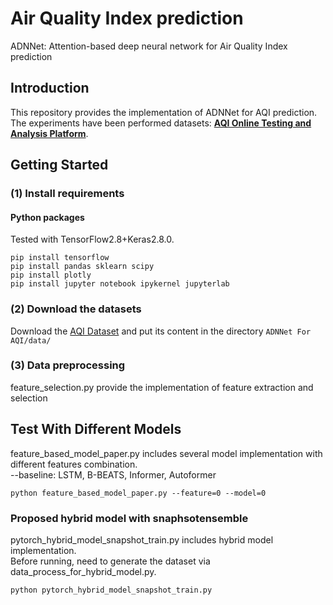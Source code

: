 # Air Quality Index prediction

ADNNet: Attention-based deep neural network for Air Quality Index prediction


## Introduction

This repository provides the implementation of ADNNet for AQI prediction. The experiments have been performed datasets:  [**AQI Online Testing and Analysis Platform**](https://www.aqistudy.cn/).


## Getting Started

### (1) Install requirements

#### Python packages
Tested with TensorFlow2.8+Keras2.8.0.

    pip install tensorflow
    pip install pandas sklearn scipy
    pip install plotly
    pip install jupyter notebook ipykernel jupyterlab

### (2) Download the datasets

Download the [AQI Dataset](https://www.aqistudy.cn/) and put its content in the directory `ADNNet For AQI/data/`


### (3) Data preprocessing  
  
feature_selection.py provide the implementation of feature extraction and selection



  
## Test With Different Models
  
feature_based_model_paper.py includes several model implementation with different features combination.  
--baseline: LSTM, B-BEATS, Informer, Autoformer 
  

```  
python feature_based_model_paper.py --feature=0 --model=0  
```  
  
### Proposed hybrid model with snaphsotensemble  
  
pytorch_hybrid_model_snapshot_train.py includes hybrid model implementation.   
Before running, need to generate the dataset via data_process_for_hybrid_model.py.  
  
```  
python pytorch_hybrid_model_snapshot_train.py  
```
